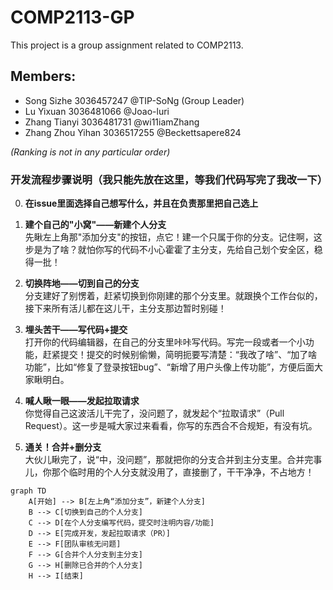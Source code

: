 # COMP2113-GP

This project is a group assignment related to COMP2113.

## Members:
- Song Sizhe 3036457247 @TIP-SoNg (Group Leader)
- Lu Yixuan 3036481066 @Joao-luri
- Zhang Tianyi 3036481731 @wi11iamZhang
- Zhang Zhou Yihan 3036517255 @Beckettsapere824

*(Ranking is not in any particular order)*


### 开发流程步骤说明（我只能先放在这里，等我们代码写完了我改一下）

0. **在issue里面选择自己想写什么，并且在负责那里把自己选上**

1. **建个自己的"小窝"——新建个人分支**  
   先瞅左上角那"添加分支"的按钮，点它！建一个只属于你的分支。记住啊，这步是为了啥？就怕你写的代码不小心霍霍了主分支，先给自己划个安全区，稳得一批！

2. **切换阵地——切到自己的分支**  
   分支建好了别愣着，赶紧切换到你刚建的那个分支里。就跟换个工作台似的，接下来所有活儿都在这儿干，主分支那边暂时别碰！

3. **埋头苦干——写代码+提交**  
   打开你的代码编辑器，在自己的分支里咔咔写代码。写完一段或者一个小功能，赶紧提交！提交的时候别偷懒，简明扼要写清楚：“我改了啥”、“加了啥功能”，比如“修复了登录按钮bug”、“新增了用户头像上传功能”，方便后面大家瞅明白。

4. **喊人瞅一眼——发起拉取请求**  
   你觉得自己这波活儿干完了，没问题了，就发起个“拉取请求”（Pull Request）。这一步是喊大家过来看看，你写的东西合不合规矩，有没有坑。

5. **通关！合并+删分支**  
   大伙儿瞅完了，说“中，没问题”，那就把你的分支合并到主分支里。合并完事儿，你那个临时用的个人分支就没用了，直接删了，干干净净，不占地方！


```mermaid
graph TD
    A[开始] --> B[左上角“添加分支”，新建个人分支]
    B --> C[切换到自己的个人分支]
    C --> D[在个人分支编写代码，提交时注明内容/功能]
    D --> E[完成开发，发起拉取请求（PR）]
    E --> F[团队审核无问题]
    F --> G[合并个人分支到主分支]
    G --> H[删除已合并的个人分支]
    H --> I[结束]
```
